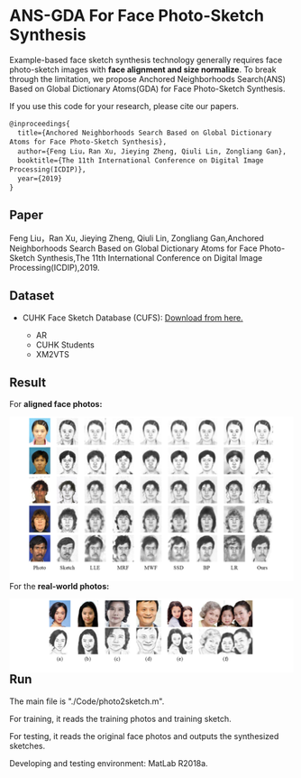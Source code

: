 
# ANS-GDA For Face Photo-Sketch Synthesis


Example-based face sketch synthesis technology generally requires face photo-sketch images with **face alignment and size normalize**. To break through the limitation, we propose Anchored Neighborhoods Search(ANS) Based on Global Dictionary Atoms(GDA) for Face Photo-Sketch Synthesis.

If you use this code for your research, please cite our papers.

```
@inproceedings{
  title={Anchored Neighborhoods Search Based on Global Dictionary Atoms for Face Photo-Sketch Synthesis},
  author={Feng Liu，Ran Xu, Jieying Zheng, Qiuli Lin, Zongliang Gan},
  booktitle={The 11th International Conference on Digital Image Processing(ICDIP)},
  year={2019}
}
```

## Paper
Feng Liu，Ran Xu, Jieying Zheng, Qiuli Lin, Zongliang Gan,Anchored Neighborhoods Search Based on Global Dictionary Atoms for Face Photo-Sketch Synthesis,The 11th International Conference on Digital Image Processing(ICDIP),2019.

## Dataset

- CUHK Face Sketch Database (CUFS):  [Download from here.](http://mmlab.ie.cuhk.edu.hk/archive/facesketch.html)

    - AR
    - CUHK Students
    - XM2VTS

## Result

For **aligned face photos:**

<img src='Images/Results.bmp' align="right"/>

For the **real-world photos:**

<img src='Images/Results-in-wild.bmp' align="right" />

<br><br/>

## Run

The main file is "./Code/photo2sketch.m".

For training, it reads the training photos and training sketch. 

For testing, it reads the original face photos and outputs the synthesized sketches.

Developing and testing environment: MatLab R2018a.


